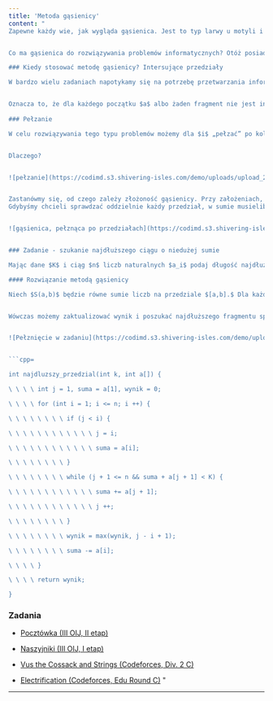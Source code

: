 ```yaml
---
title: 'Metoda gąsienicy'
content: "
Zapewne każdy wie, jak wygląda gąsienica. Jest to typ larwy u motyli i błonówek z podrzędu rośliniarek, jedno ze stadiów rozwoju. Charakteryzuje się miękkim ciałem o robakowatym kształcie i metamerii homonomicznej oraz obecnością nieczłonowanych przydatków odwłokowych nazywanych posuwkami.


Co ma gąsienica do rozwiązywania problemów informatycznych? Otóż posiada mocarną umiejętność – <b>pełzanie.</b>

### Kiedy stosować metodę gąsienicy? Intersujące przedziały

W bardzo wielu zadaniach napotykamy się na potrzebę przetwarzania informacji dla przedziałów, które spełniają dany warunek. Nazwijmy je <b>interesującymi.</b> W tym artykule będą nas obchodzić problemy, w których <b>jeżeli warunek zachodzi dla fragmentu $[a, b + 1]$ lub $[a - 1, b],$ to zachodzi również dla $[a,b]$</b>


Oznacza to, że dla każdego początku $a$ albo żaden fragment nie jest interesujący, albo istnieje taki koniec $b,$ że wszystkie interesujące przedziały zawierają się w przedziale $[a, b].$
	
### Pełzanie

W celu rozwiązywania tego typu problemów możemy dla $i$ „pełzać” po kolejnych $j$ dopóki fragment $[i, j + 1]$ spełnia dany warunek. Wówczas przetwarzamy informacje dla znalezionych przedziałów i \"skracamy się\", po czym kontynuujemy poszukiwania dla $i + 1.$ Zauważmy, że skoro $[i + 1, j]$ jest interesujące, to możemy wznowić „pełzanie” dalszym końcem od $j$ zamiast od $i + 1.$ Ta optymalizacja zmniejsza koszt czasowy przeglądnięcia wszystkich interecujących przedziałów z $O(n ^ 2)$ do $O(n).$ 


Dlaczego?


![pełzanie](https://codimd.s3.shivering-isles.com/demo/uploads/upload_20c6ce143e20d6f5abff558946dc5bc1.png)


Zastanówmy się, od czego zależy złożoność gąsienicy. Przy założeniach, że przetwarzanie informacji dla znalezionych przedziałów umiemy wykonywać w czasie stałym, liczba wykonanych operacji jest proporcjonalna do sumarycznej liczby \"przesunięć\" początków i końców. Skoro za każdym razem przesuwamy początek lub koniec o jeden w przód,  łącznie każdy z nich przesunie się conajwyżej $n$ razy. Łączna liczba przesunięć wyniesie co najwyżej $2n,$ co daje nam maksymalnie $O(n)$ operacji.
Gdybyśmy chcieli sprawdzać oddzielnie każdy przedział, w sumie musielibyśmy sprawdzić $O(n^2)$ możliwych przedziałów (dla $n$ możliwych początków i $n$ możliwych końców).


![gąsienica, pełznąca po przedziałach](https://codimd.s3.shivering-isles.com/demo/uploads/upload_d449c5a8e7ba6b3889e11f6280c2f24f.png)


### Zadanie - szukanie najdłuższego ciągu o niedużej sumie

Mając dane $K$ i ciąg $n$ liczb naturalnych $a_i$ podaj długość najdłuższego przedziału $[p, k]$ takiego, że $a_p + a_{p+1} + a_{p+2} + \\dots + a_{k-1} + a_k < K.$

#### Rozwiązanie metodą gąsienicy

Niech $S(a,b)$ będzie równe sumie liczb na przedziale $[a,b].$ Dla każdej pozycji $i$ szukamy najdłuższego fragmentu  zaczynającego się na $i,$ spełniającego podaną nierówność. Będziemy iterować się po kolejnych $j$ tak długo, aż $S(i, j + 1) < K.$


Wówczas możemy zaktualizować wynik i poszukać najdłuższego fragmentu spełniającego podaną nierówność i zaczynającego się na $i + 1.$ Jako, że $S(i + 1, j) < S(i, j) < K,$ zaczniemy iterację od wcześniej wyliczonego $j.$ Rozwiązanie znajdziemy w czasie $O(n).$


![Pełznięcie w zadaniu](https://codimd.s3.shivering-isles.com/demo/uploads/upload_6ced11896817de8d1d17bb287f769f6f.png)


```cpp=

int najdluzszy_przedzial(int k, int a[]) {

\ \ \ \ int j = 1, suma = a[1], wynik = 0;

\ \ \ \ for (int i = 1; i <= n; i ++) {

\ \ \ \ \ \ \ \ if (j < i) {

\ \ \ \ \ \ \ \ \ \ \ \ j = i;

\ \ \ \ \ \ \ \ \ \ \ \ suma = a[i];

\ \ \ \ \ \ \ \ }

\ \ \ \ \ \ \ \ while (j + 1 <= n && suma + a[j + 1] < K) {

\ \ \ \ \ \ \ \ \ \ \ \ suma += a[j + 1];

\ \ \ \ \ \ \ \ \ \ \ \ j ++;

\ \ \ \ \ \ \ \ }

\ \ \ \ \ \ \ \ wynik = max(wynik, j - i + 1);

\ \ \ \ \ \ \ \ suma -= a[i];

\ \ \ \ }

\ \ \ \ return wynik;

}

```

### Zadania

- [Pocztówka (III OIJ, II etap)](https://szkopul.edu.pl/problemset/problem/o7GQu46vul51CKrIKIKHS1_i/site/?key=statement)

- [Naszyjniki (III OIJ, I etap)](https://szkopul.edu.pl/problemset/problem/UoaoClr0lw6vbHd_WouiFgIL/site/?key=statement)

- [Vus the Cossack and Strings (Codeforces, Div. 2 C)](https://codeforces.com/contest/1186/problem/C)

- [Electrification (Codeforces, Edu Round C)](https://codeforces.com/contest/1175/problem/C)
"
---
```

